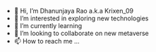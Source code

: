 - 👋 Hi, I’m Dhanunjaya Rao a.k.a Krixen_09
- 👀 I’m interested in exploring new technologies
- 🌱 I’m currently learning
- 💞️ I’m looking to collaborate on new metaverse
- 📫 How to reach me ...

<!---
Krixen09/Krixen09 is a ✨ special ✨ repository because its `README.md` (this file) appears on your GitHub profile.
You can click the Preview link to take a look at your changes.
--->
